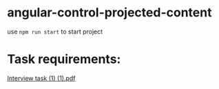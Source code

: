 # angular-control-projected-content

use `npm run start` to start project

# Task requirements:
[Interview task (1) (1).pdf](https://github.com/tarasau/angular-control-projected-content/files/12578489/Interview.task.1.1.pdf)
